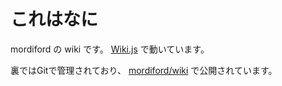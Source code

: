 <!-- TITLE: Home -->
<!-- SUBTITLE: Home of mordiford Wiki -->

# これはなに

mordiford の wiki です。 [Wiki.js](https://wiki.js.org/) で動いています。

裏ではGitで管理されており、 [mordiford/wiki](https://github.com/mordiford/wiki) で公開されています。
